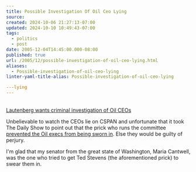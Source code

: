 ```yaml
---
title: Possible Investigation Of Oil Ceo Lying
source: 
created: 2024-10-06 21:27:13-07:00
updated: 2024-10-10 10:49:43-07:00
tags:
  - politics
  - post
date: 2005-12-04T14:45:00.000-08:00
published: true
url: /2005/12/possible-investigation-of-oil-ceo-lying.html
aliases:
  - Possible-investigation-of-oil-ceo-lying
linter-yaml-title-alias: Possible-investigation-of-oil-ceo-lying

---lying
---
```



[  
Lautenberg wants criminal investigation of Oil CEOs](https://americablog.blogspot.com/2005/12/lautenberg-wants-criminal.html "<br />Lautenberg wants criminal investigation of Oil CEOs")  
  
Unbelievable to watch the CEOs lie on CSPAN and unfortunate that it took The Daily Show to point out that the prick who runs the committee [prevented the Oil execs from being sworn in](https://www.dailykos.com/storyonly/2005/11/9/121726/573). Else they would be guilty of perjury.  
  
I'm glad that my senator from the great state of Washington, Maria Cantwell, was the one who tried to get Ted Stevens (the aforementioned prick) to swear them in.